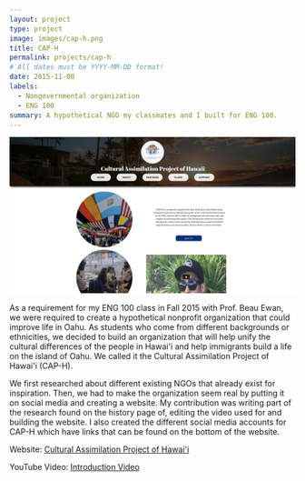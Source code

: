 ```yaml
---
layout: project
type: project
image: images/cap-h.png
title: CAP-H
permalink: projects/cap-h
# All dates must be YYYY-MM-DD format!
date: 2015-11-00
labels:
  - Nongovernmental organization
  - ENG 100
summary: A hypothetical NGO my classmates and I built for ENG 100.
---
```


<img class="ui rounded image" src="../images/cap-h-1.png">

As a requirement for my ENG 100 class in Fall 2015 with Prof. Beau Ewan, we were required to create a hypothetical nonprofit organization that could improve life in Oahu. As students who come from different backgrounds or ethnicities, we decided to build an organization that will help unify the cultural differences of the people in Hawai'i and help immigrants build a life on the island of Oahu. We called it the Cultural Assimilation Project of Hawai'i (CAP-H).

We first researched about different existing NGOs that already exist for inspiration. Then, we had to make the organization seem real by putting it on social media and creating a website. My contribution was writing part of the research found on the history page of, editing the video used for and building the website. I also created the different social media accounts for CAP-H which have links that can be found on the bottom of the website.

Website: <a href="https://cap-h.my-free.website">Cultural Assimilation Project of Hawai'i</a>

YouTube Video: <a href="https://www.youtube.com/watch?v=DwcbESDhuPs">Introduction Video</a>
